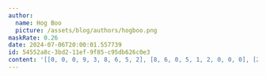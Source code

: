 ```yaml
---
author:
  name: Hog Boo
  picture: /assets/blog/authors/hogboo.png
maskRate: 0.26
date: 2024-07-06T20:00:01.557739
id: 54552a8c-3bd2-11ef-9f85-c95db626c0e3
content: '[[0, 0, 0, 9, 3, 8, 6, 5, 2], [8, 6, 0, 5, 1, 2, 0, 0, 0], [2, 9, 5, 4, 7, 6, 8, 1, 0], [9, 5, 2, 7, 8, 1, 4, 3, 0], [7, 8, 4, 3, 0, 5, 0, 2, 1], [6, 3, 1, 2, 9, 4, 5, 8, 0], [3, 0, 8, 6, 4, 7, 1, 9, 5], [4, 0, 9, 0, 0, 3, 2, 6, 8], [5, 0, 6, 0, 2, 0, 0, 7, 0]]'
---
```

